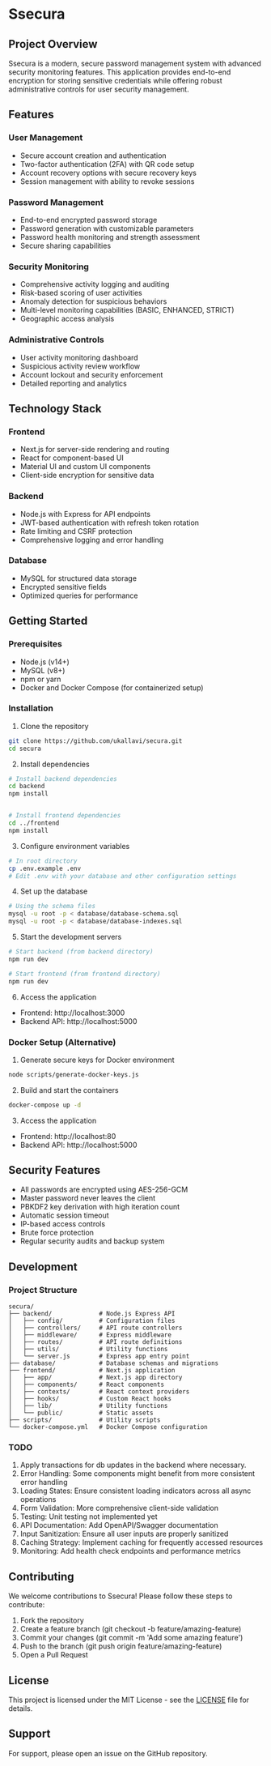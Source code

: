 # Ssecura

## Project Overview

Ssecura is a modern, secure password management system with advanced security monitoring features. This application provides end-to-end encryption for storing sensitive credentials while offering robust administrative controls for user security management.

## Features

### User Management
- Secure account creation and authentication
- Two-factor authentication (2FA) with QR code setup
- Account recovery options with secure recovery keys
- Session management with ability to revoke sessions

### Password Management
- End-to-end encrypted password storage
- Password generation with customizable parameters
- Password health monitoring and strength assessment
- Secure sharing capabilities

### Security Monitoring
- Comprehensive activity logging and auditing
- Risk-based scoring of user activities
- Anomaly detection for suspicious behaviors
- Multi-level monitoring capabilities (BASIC, ENHANCED, STRICT)
- Geographic access analysis

### Administrative Controls
- User activity monitoring dashboard
- Suspicious activity review workflow
- Account lockout and security enforcement
- Detailed reporting and analytics

## Technology Stack

### Frontend
- Next.js for server-side rendering and routing
- React for component-based UI
- Material UI and custom UI components
- Client-side encryption for sensitive data

### Backend
- Node.js with Express for API endpoints
- JWT-based authentication with refresh token rotation
- Rate limiting and CSRF protection
- Comprehensive logging and error handling

### Database
- MySQL for structured data storage
- Encrypted sensitive fields
- Optimized queries for performance

## Getting Started

### Prerequisites
- Node.js (v14+)
- MySQL (v8+)
- npm or yarn
- Docker and Docker Compose (for containerized setup)

### Installation

1. Clone the repository
```bash
git clone https://github.com/ukallavi/secura.git
cd secura
```

2. Install dependencies
```bash
# Install backend dependencies
cd backend
npm install


# Install frontend dependencies
cd ../frontend
npm install
```

3. Configure environment variables
```bash
# In root directory
cp .env.example .env
# Edit .env with your database and other configuration settings
```

4. Set up the database
```bash
# Using the schema files
mysql -u root -p < database/database-schema.sql
mysql -u root -p < database/database-indexes.sql
```

5. Start the development servers
```bash
# Start backend (from backend directory)
npm run dev

# Start frontend (from frontend directory)
npm run dev
```

6. Access the application

- Frontend: http://localhost:3000
- Backend API: http://localhost:5000

### Docker Setup (Alternative)

1. Generate secure keys for Docker environment
```bash
node scripts/generate-docker-keys.js
```

2. Build and start the containers
```bash
docker-compose up -d
```

3. Access the application
- Frontend: http://localhost:80
- Backend API: http://localhost:5000

## Security Features
- All passwords are encrypted using AES-256-GCM
- Master password never leaves the client
- PBKDF2 key derivation with high iteration count
- Automatic session timeout
- IP-based access controls
- Brute force protection
- Regular security audits and backup system

## Development

### Project Structure
```
secura/
├── backend/             # Node.js Express API
│   ├── config/          # Configuration files
│   ├── controllers/     # API route controllers
│   ├── middleware/      # Express middleware
│   ├── routes/          # API route definitions
│   ├── utils/           # Utility functions
│   └── server.js        # Express app entry point
├── database/            # Database schemas and migrations
├── frontend/            # Next.js application
│   ├── app/             # Next.js app directory
│   ├── components/      # React components
│   ├── contexts/        # React context providers
│   ├── hooks/           # Custom React hooks
│   ├── lib/             # Utility functions
│   └── public/          # Static assets
├── scripts/             # Utility scripts
└── docker-compose.yml   # Docker Compose configuration
```

### TODO
1. Apply transactions for db updates in the backend where necessary.
2. Error Handling: Some components might benefit from more consistent error handling
3. Loading States: Ensure consistent loading indicators across all async operations
4. Form Validation: More comprehensive client-side validation
5. Testing: Unit testing not implemented yet
6. API Documentation: Add OpenAPI/Swagger documentation
7. Input Sanitization: Ensure all user inputs are properly sanitized
8. Caching Strategy: Implement caching for frequently accessed resources
9. Monitoring: Add health check endpoints and performance metrics

## Contributing
We welcome contributions to Ssecura! Please follow these steps to contribute:

1. Fork the repository
2. Create a feature branch (git checkout -b feature/amazing-feature)
3. Commit your changes (git commit -m 'Add some amazing feature')
4. Push to the branch (git push origin feature/amazing-feature)
5. Open a Pull Request

## License
This project is licensed under the MIT License - see the [LICENSE](./LICENSE) file for details.

## Support
For support, please open an issue on the GitHub repository.